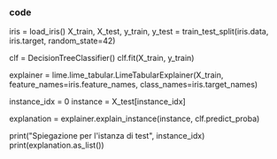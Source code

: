 ### code
iris = load_iris()
X_train, X_test, y_train, y_test = train_test_split(iris.data, iris.target, random_state=42)

clf = DecisionTreeClassifier()
clf.fit(X_train, y_train)

explainer = lime.lime_tabular.LimeTabularExplainer(X_train, feature_names=iris.feature_names, class_names=iris.target_names)

instance_idx = 0
instance = X_test[instance_idx]

explanation = explainer.explain_instance(instance, clf.predict_proba)

print("Spiegazione per l'istanza di test", instance_idx)
print(explanation.as_list())
